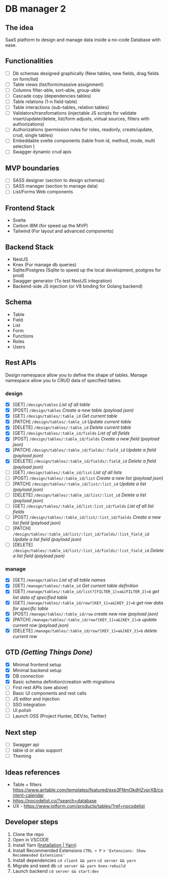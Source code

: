 # DB manager 2

## The idea

SaaS platform to design and manage data inside a no-code Database with ease.

## Functionalities

* [ ] Db schemas designed graphically (New tables, new fields, drag fields on form/list)
* [ ] Table views (list/form/massive assignment)
* [ ] Columns filter-able, sort-able, group-able
* [ ] Cascade copy (dependencies tables)
* [ ] Table relations (1-n field-table)
* [ ] Table interactions (sub-tables, relation tables)
* [ ] Validators/transfomations (injectable JS scripts for validate insert/update/delete, list/form adjusts, virtual sources, filters with authorizations)
* [ ] Authorizations (permission rules for roles, readonly, create/update, crud, single tables)
* [ ] Embeddable svelte components (table from id, method, mode, multi selection )
* [ ] Swagger dynamic crud apis

## MVP boundaries

* [ ] SASS designer (section to design schemas)
* [ ] SASS manager (section to manage data)
* [ ] List/Forms Web components

## Frontend Stack

* Svelte
* Carbon IBM (for speed up the MVP)
* Tailwind (For layout and advanced components)

## Backend Stack

* NestJS
* Knex (For manage db queries)
* Sqlite/Postgres (Sqlite to speed up the local development, postgres for prod)
* Swagger generator (To test NestJS integration)
* Backend-side JS injection (or V8 binding for Golang backend)

## Schema

* Table
* Field
* List
* Form
* Functions
* Roles
* Users

## Rest APIs

Design namespace allow you to define the shape of tables.
Manage namespace allow you to CRUD data of specified tables.

### design

* [x] [GET] `/design/tables` *List of all table*
* [x] [POST] `/design/tables` *Create a new table (payload json)*
* [x] [GET] `/design/tables/:table_id` *Get current table*
* [x] [PATCH] `/design/tables/:table_id` *Update current table*
* [x] [DELETE] `/design/tables/:table_id` *Delete current table*
* [x] [GET] `/design/tables/:table_id/fields` *List of all fields*
* [x] [POST] `/design/tables/:table_id/fields` *Create a new field (payload json)*
* [x] [PATCH] `/design/tables/:table_id/fields/:field_id` *Update a field (payload json)*
* [x] [DELETE] `/design/tables/:table_id/fields/:field_id` *Delete a field (payload json)*
* [ ] [GET] `/design/tables/:table_id/list` *List of all lists*
* [ ] [POST] `/design/tables/:table_id/list` *Create a new list (payload json)*
* [ ] [PATCH] `/design/tables/:table_id/list/:list_id` *Update a list (payload json)*
* [ ] [DELETE] `/design/tables/:table_id/list/:list_id` *Delete a list (payload json)*
* [ ] [GET] `/design/tables/:table_id/list:list_id/fields` *List of all list fields*
* [ ] [POST] `/design/tables/:table_id/list/:list_id/fields` *Create a new list field (payload json)*
* [ ] [PATCH] `/design/tables/:table_id/list/:list_id/fields/:list_field_id` *Update a list field (payload json)*
* [ ] [DELETE] `/design/tables/:table_id/list/:list_id/fields/:list_field_id` *Delete a list field (payload json)*

### manage

* [x] [GET] `/manage/tables` *List of all table names*
* [x] [GET] `/manage/tables/:table_id` *Get current table definition*
* [x] [GET] `/manage/tables/:table_id/list?[FILTER_1]=a&[FILTER_2]=b` *get list data of specified table*
* [x] [GET] `/manage/tables/:table_id/row?[KEY_1]=a&[KEY_2]=b` *get row data for specific table*
* [x] [POST] `/manage/tables/:table_id/row` *create new row (payload json)*
* [x] [PATCH] `/manage/tables/:table_id/row?[KEY_1]=a&[KEY_2]=b` *update current row (payload json)*
* [x] [DELETE] `/manage/tables/:table_id/row?[KEY_1]=a&[KEY_2]=b` *delete current row*

## GTD *(Getting Things Done)*

* [x] Minimal frontend setup
* [x] Minimal backend setup
* [x] DB connection
* [x] Basic schema definition/creation with migrations
* [ ] First rest APIs (see above)
* [ ] Basic UI components and rest calls
* [ ] JS editor and injection
* [ ] SSO integration
* [ ] UI polish
* [ ] Launch OSS (Project Hunter, DEV.to, Twitter)

## Next step

* [ ] Swagger api
* [ ] table id or alias support
* [ ] Theming

## Ideas references

* Table + filters https://www.airtable.com/templates/featured/exp3FNmOkdHZvprXB/content-calendar
* https://nocodelist.co/?search=database
* UX - https://www.jotform.com/products/tables/?ref=nocodelist

## Developer steps

1. Clone the repo
2. Open in VSCODE
3. Install Yarn ([Installation \| Yarn](https://yarnpkg.com/getting-started/install))
4. Install Recommended Extensions `CTRL + P` > `'Extensions: Show Recommended Extensions'`
5. Install dependencies `cd client && yarn` `cd server && yarn`
6. Migrate and seed db `cd server && yarn knex-rebuild`
7. Launch backend `cd server && start:dev`